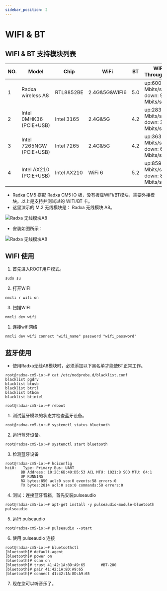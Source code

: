 ```yaml
---
sidebar_position: 2
---
```


# WIFI & BT

## WIFI & BT 支持模块列表

| NO. | Model                                               | Chip        | WiFi          | BT  | WIFI Throughput                       | Remark                                              |
| --- | --------------------------------------------------- | ----------- | ------------- | --- | ------------------------------------- | --------------------------------------------------- |
| 1   | Radxa wireless A8                                   | RTL8852BE   | 2.4G&5G&WIFI6 | 5.0 | up:600 Mbits/sec down: 900 Mbits/sec  |                                                     |
| 2   | Intel 0MHK36 (PCIE+USB)                             | Intel 3165  | 2.4G&5G       | 4.2 | up:283 Mbits/sec down: 334 Mbits/sec  |                                                     |
| 3   | Intel 7265NGW (PCIE+USB)                            | Intel 7265  | 2.4G&5G       | 4.2 | up:363 Mbits/sec down: 619 Mbits/sec  |                                                     |
| 4   | Intel AX210 (PCIE+USB)                              | Intel AX210 | WiFi 6        | 5.2 | up:859 Mbits/sec down: 813 Mbits/sec  |                                                     |

- Radxa CM5 搭配 Radxa CM5 IO 板，没有板载WiFi/BT模块，需要外接模块。以上是支持并测试过的 WITI/BT 卡。
- 这里演示的 M.2 无线模块是： Radxa 无线模块 A8。

![Radxa 无线模块A8](/zh/img/accessories/a8-module-01.webp)

- 安装如图所示：

![Radxa 无线模块A8](/zh/img/accessories/a8-module-02.webp)

## WIFI 使用

1. 首先进入ROOT用户模式。

```
sudo su
```

2. 打开WIFI

```
nmcli r wifi on
```

3. 扫描WIFI

```
nmcli dev wifi
```

1. 连接wifi网络

```
nmcli dev wifi connect "wifi_name" password "wifi_password"
```

## 蓝牙使用

- 使用Radxa无线A8模块时，必须添加以下黑名单才能使BT正常工作。

```
root@radxa-cm5-io:~# cat /etc/modprobe.d/blacklist.conf
blacklist pgdrv
blacklist btusb
blacklist btrtl
blacklist btbcm
blacklist btintel

root@radxa-cm5-io:~# reboot
```

1. 测试蓝牙模块的状态并检查蓝牙设备。

```
root@radxa-cm5-io:~# systemctl status bluetooth
```

2. 运行蓝牙设备。

```
root@radxa-cm5-io:~# systemctl start bluetooth
```

3. 检测蓝牙设备

```
root@radxa-cm5-io:~# hciconfig
hci0:   Type: Primary Bus: UART
       BD Address: 10:2C:6B:49:D5:53 ACL MTU: 1021:8 SCO MTU: 64:1
       UP RUNNING
       RX bytes:850 acl:0 sco:0 events:58 errors:0
       TX bytes:2814 acl:0 sco:0 commands:58 errors:0
```

4. 测试：连接蓝牙音箱，首先安装pulseaudio

```
root@radxa-cm5-io:~# apt-get install -y pulseaudio-module-bluetooth pulseaudio
```

5. 运行 pulseaudio

```
root@radxa-cm5-io:~# pulseaudio --start
```

6. 使用 pulseaudio 连接

```
root@radxa-cm5-io:~# bluetoothctl
[bluetooth]# default-agent
[bluetooth]# power on
[bluetooth]# scan on
[bluetooth]# trust 41:42:1A:8D:A9:65       #BT-280
[bluetooth]# pair 41:42:1A:8D:A9:65
[bluetooth]# connect 41:42:1A:8D:A9:65
```

7. 现在您可以听音乐了。

